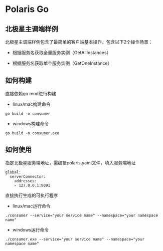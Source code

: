# Polaris Go

## 北极星主调端样例

北极星主调端样例包含了最简单的客户端基本操作，包含以下2个操作场景：

- 根据服务名获取全量服务实例（GetAllInstances）

- 根据服务名获取单个服务实例（GetOneInstance）

## 如何构建

直接依赖go mod进行构建

- linux/mac构建命令
```
go build -o consumer
```
- windows构建命令
```
go build -o consumer.exe
```

## 如何使用

指定北极星服务端地址，需编辑polaris.yaml文件，填入服务端地址

```
global:
  serverConnector:
    addresses:
    - 127.0.0.1:8091
```

直接执行生成的可执行程序

- linux/mac运行命令
```
./consumer --service="your service name" --namespace="your namespace name"
```

- windows运行命令
```
./consumer.exe --service="your service name" --namespace="your namespace name"
```
